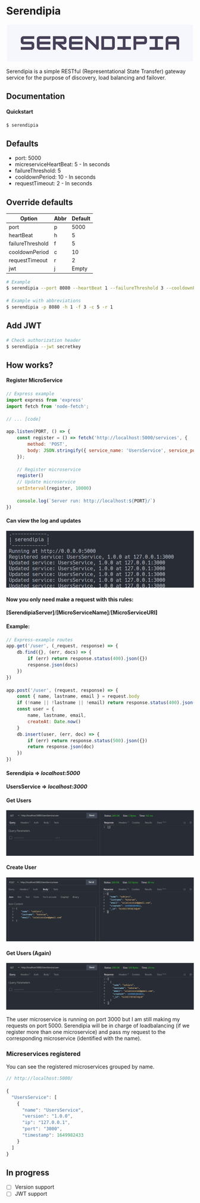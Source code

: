 # Serendipia
<p align="center">
  <img src="./resources/serendipia.png" alt="Serendipia" />
</p>

Serendipia is a simple RESTful (Representational State Transfer) gateway service for the purpose of discovery, load balancing and failover.

## Documentation

#### Quickstart
```bash
$ serendipia
```
## Defaults
- port: 5000
- micreserviceHeartBeat: 5 - In seconds
- failureThreshold: 5
- cooldownPeriod: 10 - In seconds
- requestTimeout: 2 - In seconds
## Override defaults
| Option           | Abbr | Default |
| ---------------- | ---- | ------- |
| port             | p    | 5000    |
| heartBeat        | h    | 5       |
| failureThreshold | f    | 5       |
| cooldownPeriod   | c    | 10      |
| requestTimeout   | r    | 2       |
| jwt              | j    | Empty   |

```bash
# Example
$ serendipia --port 8080 --heartBeat 1 --failureThreshold 3 --cooldownPeriod 5 --requestTimeout 1

# Example with abbreviations
$ serendipia -p 8080 -h 1 -f 3 -c 5 -r 1
```
## Add JWT
```bash
# Check authorization header
$ serendipia --jwt secretkey
```
## How works?
#### Register MicroService
```js
// Express example
import express from 'express'
import fetch from 'node-fetch';

// ... [code]

app.listen(PORT, () => {
    const register = () => fetch('http://localhost:5000/services', {
        method: 'POST', 
        body: JSON.stringify({ service_name: 'UsersService', service_port: PORT.toString() })
    });

    // Register microservice 
    register()
    // Update microservice 
    setInterval(register, 10000)

    console.log(`Server run: http://localhost:${PORT}/`)
})
```

#### Can view the log and updates 
![captura-0](resources/captura-0.png)

#### Now you only need make a request with this rules:

**[SerendipiaServer]**/**[MicroServiceName]**/**[MicroServiceURI]**

#### Example:
```js
// Express-example routes
app.get('/user', (_request, response) => {
    db.find({}, (err, docs) => {
        if (err) return response.status(400).json({})
        response.json(docs)
    })
})

app.post('/user', (request, response) => {
    const { name, lastname, email } = request.body
    if (!name || !lastname || !email) return response.status(400).json({})
    const user = {
        name, lastname, email,
        createAt: Date.now()
    }
    db.insert(user, (err, doc) => {
        if (err) return response.status(500).json({})
        return response.json(doc)
    })
})
```

#### Serendipia => *localhost:5000*
#### UsersService => *localhost:3000*
#### Get Users
![captura-0](resources/thuder-client-0.png)
#### Create User
![captura-0](resources/thuder-client-1.png)
#### Get Users (Again)
![captura-0](resources/thuder-client-2.png)

The user microservice is running on port 3000 but I am still making my requests on port 5000. Serendipia will be in charge of loadbalancing (if we register more than one microservice) and pass my request to the corresponding microservice (identified with the name).

### Micreservices registered

You can see the registered microservices grouped by name.

```js
// http://localhost:5000/

{
  "UsersService": [
    {
      "name": "UsersService",
      "version": "1.0.0",
      "ip": "127.0.0.1",
      "port": "3000",
      "timestamp": 1649982433
    }
  ]
}
```

## In progress
- [ ] Version support
- [ ] JWT support